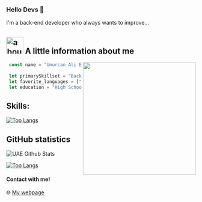 ### Hello Devs 👋

I'm a back-end developer who always wants to improve...

## <img width="45" alt="about" src="https://raw.github.com/elizarov/elizarov/master/about.png"> A little information about me

<img align="right" width="300" src="https://i2.wp.com/allhtaccess.info/wp-content/uploads/2018/03/programming.gif?fit=1281%2C716&ssl=1" />

```js
 const name = "Umurcan Ali Erman"
 
 let primarySkillset = "BackEnd Development"
 let favorite_languages = ["JavaScript", "TypeScript" "NodeJS", "Express"]  
 let education = "High School Mechanical Engineering"
```

## **Skills:**  

[![Top Langs](https://cdn.uaerman.dev/images/skills.svg)](https://uaerman.dev)

## **GitHub statistics**

![UAE Github Stats](https://github-readme-stats.vercel.app/api?username=uaerman&show_icons=true&theme=radical)

[![Top Langs](https://github-readme-stats.vercel.app/api/top-langs/?username=uaerman&layout=compact&theme=radical)](https://github.com/anuraghazra/github-readme-stats)

#### Contact with me!

🌐 [My webpage](https://uaerman.dev) 
